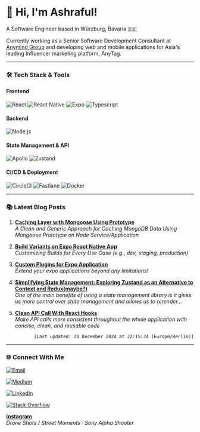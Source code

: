 # 👋 Hi, I'm Ashraful!

A Software Engineer based in Würzburg, Bavaria 🇩🇪

Currently working as a Senior Software Development Consultant at [Anymind Group](https://anymindgroup.com) and developing web and mobile applications for Asia's leading Influencer marketing platform, AnyTag.

---

### 🛠 Tech Stack & Tools

#### Frontend

![React](https://img.shields.io/badge/React-20232A?style=for-the-badge&logo=react&logoColor=61DAFB)
![React Native](https://img.shields.io/badge/React_Native-20232A?style=for-the-badge&logo=react&logoColor=61DAFB)
![Expo](https://img.shields.io/badge/Expo-000020?style=for-the-badge&logo=expo&logoColor=white)
![Typescript](https://img.shields.io/badge/Typescript-007ACC?style=for-the-badge&logo=typescript&logoColor=white)

#### Backend

![Node.js](https://img.shields.io/badge/Node.js-43853D?style=for-the-badge&logo=node.js&logoColor=white)

#### State Management & API

![Apollo](https://img.shields.io/badge/Apollo-311C87?style=for-the-badge&logo=apollo-graphql&logoColor=white)
![Zustand](https://img.shields.io/badge/Zustand-181717?style=for-the-badge&logo=zustand&logoColor=white)

#### CI/CD & Deployment

![CircleCI](https://img.shields.io/badge/CircleCI-343434?style=for-the-badge&logo=circleci&logoColor=white)
![Fastlane](https://img.shields.io/badge/Fastlane-00F200?style=for-the-badge&logo=fastlane&logoColor=white)
![Docker](https://img.shields.io/badge/Docker-2496ED?style=for-the-badge&logo=docker&logoColor=white)

---

### 📚 Latest Blog Posts

<!-- START_FETCHED_MEDIUM_POSTS -->

1. **[Caching Layer with Mongoose Using Prototype](https://imasharaful.medium.com/caching-layer-with-mongoose-using-prototype-342c4eed5af5)**  
   _A Clean and Generic Approach for Caching MongoDB Data Using Mongoose Prototype on Node Service/Application_

2. **[Build Variants on Expo React Native App](https://imasharaful.medium.com/build-variants-on-expo-react-native-app-b35cd276be26)**  
   _Customizing Builds for Every Use Case (e.g., dev, staging, production)_

3. **[Custom Plugins for Expo Application](https://imasharaful.medium.com/custom-plugins-for-expo-application-a17b7f889483)**  
   _Extend your expo applications beyond any limitations!_

4. **[Simplifying State Management: Exploring Zustand as an Alternative to Context and Redux(maybe?)](https://imasharaful.medium.com/simplifying-state-management-exploring-zustand-as-an-alternative-to-context-and-redux-maybe-7a61a6a732c5)**  
   _One of the main benefits of using a state management library is it gives us more control over state management and allows us to rerender…_

5. **[Clean API Call With React Hooks](https://imasharaful.medium.com/clean-api-call-with-react-hooks-3bd6438a375a)**  
   _Make API calls more consistent throughout the whole application with concise, clean, and reusable code_

<p align="right"><code>[Last updated: 20 December 2024 at 22:15:34 (Europe/Berlin)]</code></p>

<!-- END_FETCHED_MEDIUM_POSTS -->

---

### 🌐 Connect With Me

[![Email](https://img.shields.io/badge/Email-D14836?style=flat&logo=gmail&logoColor=white)](mailto:hello.islamashraful@gmail.com)

[![Medium](https://img.shields.io/badge/Medium-12100E?style=flat&logo=medium&logoColor=white)](https://medium.com/@imasharaful)

[![LinkedIn](https://img.shields.io/badge/LinkedIn-0077B5?style=flat&logo=linkedin&logoColor=white)](https://www.linkedin.com/in/islam-ashraful)

[![Stack Overflow](https://img.shields.io/badge/Stack%20Overflow-F58025?style=flat&logo=stackoverflow&logoColor=white)](https://stackoverflow.com/users/9162349/ashraful-islam)

**[Instagram](https://www.instagram.com/igashislam)**  
 _Drone Shots / Street Moments · Sony Alpha Shooter_
